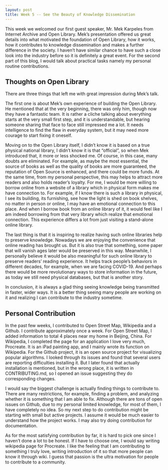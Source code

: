 ```yaml
---
layout: post
title: Week 5 -- See the Beauty of Knowledge Dissemination
---
```


This week we welcomed our first guest speaker, Mr. Mek Karpeles from Internet Archive and Open Library. Mek’s presentation offered us great details into what motivated the foundation of Open Library, how it works, how it contributes to knowledge dissemination and makes a further difference in the society. I haven’t have similar chance to have such a close look into the industry before so it is definitely a great event. For the second part of this blog, I would talk about practical tasks namely my personal routine contributions.

<!--more-->

## Thoughts on Open Library ##

There are three things that left me with great impression during Mek’s talk.

The first one is about Mek’s own experience of building the Open Library. He mentioned that at the very beginning, there was only him, though now they have a fantastic team. It is rather a cliche talking about everything starts at the very small first step, and it is understandable, but hearing someone sharing that face to face still impressed me a lot. It needs intelligence to find the flaw in everyday system, but it may need more courage to start fixing it oneself.

Moving on to the Open Library itself, I didn’t know it is based on a true physical national library, I didn’t know it is that “official”, so when Mek introduced that, it more or less shocked me. Of course, in this case, many doubts are eliminated. For example, as maybe the most essential, the source of books as well as the quality of books are more guaranteed, the reputation of Open Source is enhanced, and there could be more funds. At the same time, from my personal perspective, this may helps to attract more readers and also holds reader’s loyalty. For me, I would be more willing to borrow online from a website of a library which in physical form makes me have connection to. For example, if I know there is such a library in physical, I see its building, its furnishing, see how the light is shed on book shelves, no matter in person or online, I may have an emotional connection to this place. And when I borrow book from an online library of it, it would feel like I am indeed borrowing from that very library which realize that emotional connection. This experience differs a lot from just visiting a stand-alone online library.

The last thing is that it is inspiring to realize having such online libraries help to preserve knowledge. Nowadays we are enjoying the convenience that online reading has brought us. But it is also true that something, some paper that will vanish ages later would be preserved in this way. Meanwhile, I personally believe it would be also meaningful for such online library to preserve readers’ reading experience. It helps track people’s behaviors in different decades, for example, when we are facing COVID-19. And perhaps there would be more revolutionary ways to store information in the future, as today we still need physical databases, but that is another story.

In conclusion, it is always a glad thing seeing knowledge being transmitted in faster, wider ways. It is a better thing seeing many people are working on it and realizing I can contribute to the industry sometime.

## Personal Contribution ##

In the past few weeks, I contributed to Open Street Map, Wikipedia and a Github. I contribute approximately once a week. For Open Street Map, I added information to total 4 places near my home in Beijing, China. For Wikipedia, I completed the page for an application I love very much, Procreate. It is an iPad painting app, and I mainly wrote its function on Wikipedia. For the Github project, it is an open source project for visualizing popular algorithms. I looked through its issues and found that several users are reporting difficulties installing it. But I later found that actually installation is mentioned, but in the wrong place, it is written in CONTRIBUTING.md, so I opened an issue suggesting they do corresponding changes.

I would say the biggest challenge is actually finding things to contribute to. There are many restrictions, for example, finding a problem, and analyzing whether it is something that I am able to fix. Although there are tons of open issues on Github, due to my personal limited knowledge, for most of them, I have completely no idea. So my next step to do contribution might be starting with small but active projects. I assume it would be much easier to understand how the project works. I may also try doing contribution for documentation. 

As for the most satisfying contribution by far, it is hard to pick one since I haven’t done a lot to be honest. If I have to choose one, I would say writing wikipedia page for Procreate. I like the feeling that I am contributing to something I truly love, writing introduction of it so that more people can know it through wiki. I guess that passion is the ultra motivation for people to contribute to a community.
